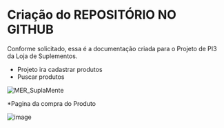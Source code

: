 # Criação do REPOSITÓRIO NO GITHUB

Conforme solicitado, essa é a documentação criada para o Projeto de PI3 da Loja de Suplementos.

* Projeto ira cadastrar produtos
* Puscar produtos

![MER_SuplaMente](https://user-images.githubusercontent.com/77363230/227391811-70c88f40-c3c5-4edd-bfb7-3d7de1afe80d.png)

*Pagina da compra do Produto

![image](https://user-images.githubusercontent.com/128719352/227392986-b71c7431-3acf-4ec2-813c-0c570860b872.png)
